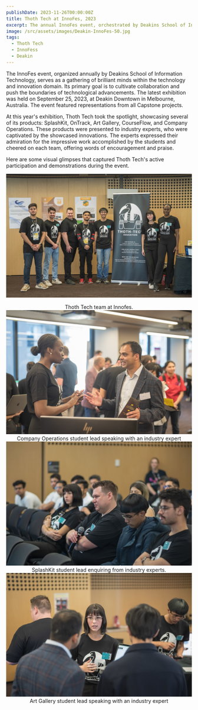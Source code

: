 ```yaml
---
publishDate: 2023-11-26T00:00:00Z
title: Thoth Tech at InnoFes, 2023
excerpt: The annual InnoFes event, orchestrated by Deakins School of Information Technology, stands as a beacon for innovation, uniting tech enthusiasts to push the boundaries of technological breakthroughs.
image: /src/assets/images/Deakin-InnoFes-50.jpg
tags:
  - Thoth Tech
  - InnoFess
  - Deakin
---
```


The InnoFes event, organized annually by Deakins School of Information Technology, serves as a gathering of brilliant minds within the technology and innovation domain. Its primary goal is to cultivate collaboration and push the boundaries of technological advancements. The latest exhibition was held on September 25, 2023, at Deakin Downtown in Melbourne, Australia. The event featured representations from all Capstone projects.

At this year's exhibition, Thoth Tech took the spotlight, showcasing several of its products: SplashKit, OnTrack, Art Gallery, CourseFlow, and Company Operations. These products were presented to industry experts, who were captivated by the showcased innovations. The experts expressed their admiration for the impressive work accomplished by the students and cheered on each team, offering words of encouragement and praise.

Here are some visual glimpses that captured Thoth Tech's active participation and demonstrations during the event.

<img src="/src/assets/images/Deakin-InnoFes-104.jpg" alt="frog animation."/><center><caption>Thoth Tech team at Innofes.</caption></center>
<img src="/src/assets/images/Deakin InnoFes-89.jpg" alt="frog animation."/><center><caption>Company Operations student lead speaking with an industry expert</caption></center>
<img src="/src/assets/images/Deakin-InnoFes-166.jpg" alt="frog animation."/><center><caption>SplashKit student lead enquiring from industry experts.</caption></center>
<img src="/src/assets/images/Deakin-InnoFes-63.jpg" alt="frog animation."/><center><caption>Art Gallery student lead speaking with an industry expert</caption></center>
